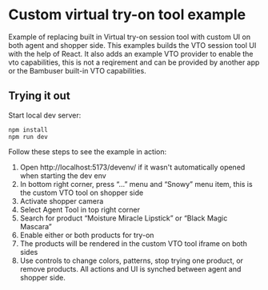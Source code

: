 # Custom virtual try-on tool example

Example of replacing built in Virtual try-on session tool with custom UI on both agent and shopper side. This examples builds the VTO session tool UI with the help of React. It also adds an example VTO provider to enable the vto capabilities, this is not a reqirement and can be provided by another app or the Bambuser built-in VTO capabilities.

## Trying it out

Start local dev server:

```
npm install
npm run dev
```

Follow these steps to see the example in action:

1. Open http://localhost:5173/devenv/ if it wasn't automatically opened when starting the dev env
2. In bottom right corner, press “…” menu and “Snowy” menu item, this is the custom VTO tool on shopper side
3. Activate shopper camera
4. Select Agent Tool in top right corner
5. Search for product “Moisture Miracle Lipstick” or “Black Magic Mascara”
6. Enable either or both products for try-on
7. The products will be rendered in the custom VTO tool iframe on both sides
8. Use controls to change colors, patterns, stop trying one product, or remove products. All actions and UI is synched between agent and shopper side.
